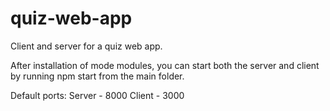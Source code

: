 # quiz-web-app
Client and server for a quiz web app.

After installation of mode modules, you can start both the server and client by running npm start from the main folder.

Default ports:
Server - 8000
Client - 3000
